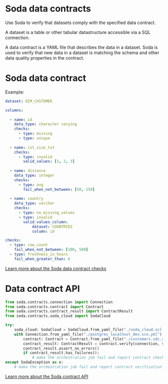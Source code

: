 # Soda data contracts

Use Soda to verify that datasets comply with the specified data contract. 

A dataset is a table or other tabular datastructure accessible via a SQL connection.

A data contract is a YAML file that describes the data in a dataset. Soda is used to 
verify that new data in a dataset is matching the schema and other data quality properties 
in the contract.

# Soda data contract

Example:

```yaml
dataset: DIM_CUSTOMER

columns:
    
  - name: id
    data_type: character varying
    checks:
      - type: missing
      - type: unique
    
  - name: cst_size_txt
    checks:
      - type: invalid
        valid_values: [1, 2, 3]
    
  - name: distance
    data_type: integer
    checks: 
      - type: avg
        fail_when_not_between: [50, 150]
          
  - name: country
    data_type: varchar
    checks:
      - type: no_missing_values
      - type: invalid
        valid_values_column: 
            dataset: COUNTRIES
            column: id

checks:
  - type: row_count
    fail_when_not_between: [100, 500]
  - type: freshness_in_hours
    fail_when_greater_than: 6
```

[Learn more about the Soda data contract checks](docs/contract_checks.md)

# Data contract API

```python
from soda.contracts.connection import Connection
from soda.contracts.contract import Contract
from soda.contracts.contract_result import ContractResult
from soda.contracts.soda_cloud import SodaCloud

try:
    soda_cloud: SodaCloud = SodaCloud.from_yaml_file("./soda_cloud.scl.yml")
    with Connection.from_yaml_file("./postgres_localhost_dev.scn.yml") as connection:
        contract: Contract = Contract.from_yaml_file("./customers.sdc.yml")
        contract_result: ContractResult = contract.verify(connection, soda_cloud)
        contract_result.assert_no_errors()
        if contract_result.has_failures():
            # make the orchestration job fail and report contract check failures.
except SodaException as e:
    # make the orchestration job fail and report contract verification errors.
```

[Learn more about the Soda contract API](docs/contract_api.md)
